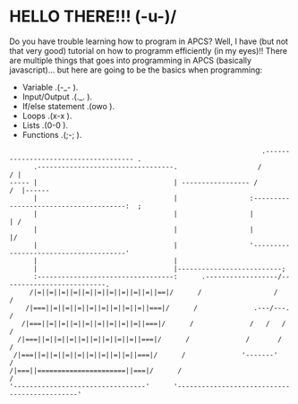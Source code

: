 # HELLO THERE!!! (-u-)/
Do you have trouble learning how to program in APCS? Well, I have (but not that very good) tutorial on how to programm efficiently (in my eyes)!!
There are multiple things that goes into programming in APCS (basically javascript)... but here are going to be the basics when programming:
- Variable .(-_- ).
- Input/Output .(._. ).
- If/else statement .(owo ).
- Loops .(x-x ).
- Lists .(0-0 ).
- Functions .(;-; ).


```
                                                               .------------------------------------- .
      .----------------------------------.                    /                                     / |
----- |                                  | ----------------- /                                     /  |------
      |                                  |                  :--------------------------------------:  ;    
      |                                  |                  |                                      | /
      |                                  |                  |                                      |/
      |                                  |                  '--------------------------------------'
      |                                  |
      |                                  |--------------------------;
      :----------------------------------:      .------------------/--------------------------.
     /|=||=||=||=||=||=||=||=||=||=||==|/      /                  /                          /
    /|===||=||=||=||=||=||=||=||=||===|/      /              .---/---.                      /
   /|===||=||=||=||=||=||=||=||=||===|/      /              /   /   /                      /
  /|===||=||=||=||=||=||=||=||=||===|/      /              /       /                      /
 /|===||=||=||=||=||=||=||=||=||===|/      /              '-------'                      /
/|===||======================||===|/      /                                             /
'---------------------------------'      '---------------------------------------------'
```
